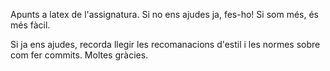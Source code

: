 Apunts a latex de l'assignatura. Si no ens ajudes ja, fes-ho! Si som més, és més fàcil.

Si ja ens ajudes, recorda llegir les recomanacions d'estil i les normes sobre com
fer commits. Moltes gràcies.
